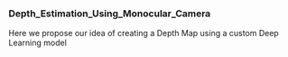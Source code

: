 ### Depth_Estimation_Using_Monocular_Camera

Here we propose our idea of creating a Depth Map using a custom Deep Learning model
